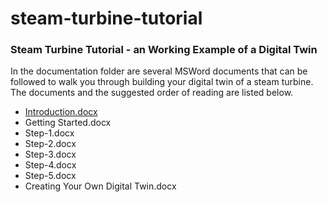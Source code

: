# steam-turbine-tutorial

### Steam Turbine Tutorial - an Working Example of a Digital Twin
In the documentation folder are several MSWord documents that can be followed to walk you through building your digital twin
of a steam turbine.  The documents and the suggested order of reading are listed below.

- [Introduction.docx](documentation/Introduction.docx)
- Getting Started.docx
- Step-1.docx
- Step-2.docx
- Step-3.docx
- Step-4.docx
- Step-5.docx
- Creating Your Own Digital Twin.docx
